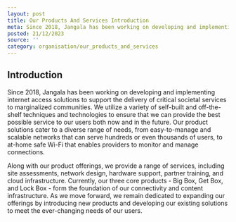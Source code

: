 ```yaml
---
layout: post
title: Our Products And Services Introduction
meta: Since 2018, Jangala has been working on developing and implementing...
posted: 21/12/2023
source: ''
category: organisation/our_products_and_services
---
```

## Introduction
Since 2018, Jangala has been working on developing and implementing internet access solutions to support the delivery of critical societal services to marginalized communities. We utilize a variety of self-built and off-the-shelf techniques and technologies to ensure that we can provide the best possible service to our users both now and in the future. Our product solutions cater to a diverse range of needs, from easy-to-manage and scalable networks that can serve hundreds or even thousands of users, to at-home safe Wi-Fi that enables providers to monitor and manage connections. 

Along with our product offerings, we provide a range of services, including site assessments, network design, hardware support, partner training, and cloud infrastructure. Currently, our three core products - Big Box, Get Box, and Lock Box - form the foundation of our connectivity and content infrastructure. As we move forward, we remain dedicated to expanding our offerings by introducing new products and developing our existing solutions to meet the ever-changing needs of our users.